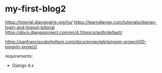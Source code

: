 # my-first-blog2

https://tutorial.djangogirls.org/hu/
https://learndjango.com/tutorials/django-login-and-logout-tutorial
https://docs.djangoproject.com/en/4.1/topics/auth/default/

https://sanfranciscoboljottem.com/docs/projectek/pingvin-project/00-pingvin-project/


requirements:

  * Django 4.x


